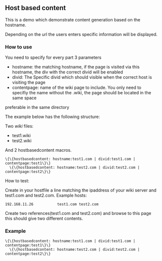 
## Host based content



This is a demo which demonstrate content generation based on the
hostname.

Depending on the url the users enters specific information will be
displayed.


### How to use



You need to specify for every part 3 parameters

-   hostname: the matching hostname, if the page is visited via this
    hostname, the div with the correct divid will be enabled
-   divid: The Specific divid which should visible when the correct host
    is visiting the page
-   contentpage: name of the wiki page to include. You only need to
    specifiy the name without the .wiki, the page should be located in
    the same space

preferable in the same directory

The example below has the following structure:

Two *wiki* files:

-   test1.wiki
-   test2.wiki

And 2 hostbasedcontent macros.

```
\{\{hostbasedcontent: hostname:test1.com | divid:test1.com | contentpage:test1\}\}
  \{\{hostbasedcontent: hostname:test2.com | divid:test2.com | contentpage:test2\}\}
```

How to test:

Create in your hostfile a line matching the ipaddress of your wiki
server and test1.com and test2.com. Example hosts:

```
192.168.11.26           test1.com test2.com
```

Create two references(test1.com and test2.com) and browse to this page
this should give two different contents.

### Example

```
\{\{hostbasedcontent: hostname:test1.com | divid:test1.com | contentpage:test1\}\}
  \{\{hostbasedcontent: hostname:test2.com | divid:test2.com | contentpage:test2\}\}
```


